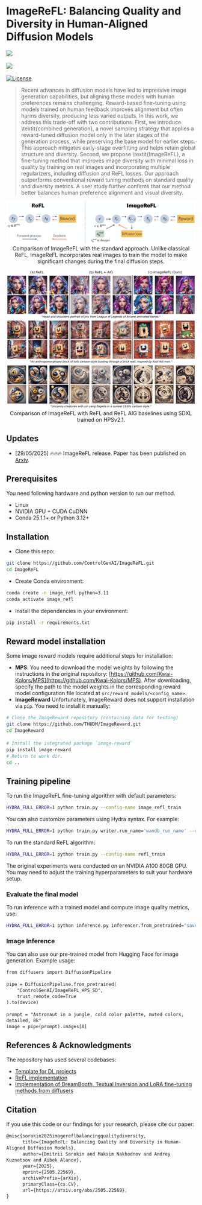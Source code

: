 # ImageReFL: Balancing Quality and Diversity in Human-Aligned Diffusion Models

<a href="https://arxiv.org/abs/2505.22569"><img src="https://img.shields.io/badge/arXiv-2505.22569-b31b1b.svg" height=22.5></a>


<a href="https://huggingface.co/collections/ControlGenAI/imagerefl-683ed170b6af68d53af50b99">
  <img src="https://img.shields.io/badge/HuggingFace-ImageReFL_Models-yellow.svg" height="22.5">
</a>

[![License](https://img.shields.io/github/license/AIRI-Institute/al_toolbox)](./LICENSE)


> Recent advances in diffusion models have led to impressive image generation capabilities, but aligning these models with human preferences remains challenging. Reward-based fine-tuning using models trained on human feedback improves alignment but often harms diversity, producing less varied outputs. In this work, we address this trade-off with two contributions. First, we introduce \textit{combined generation}, a novel sampling strategy that applies a reward-tuned diffusion model only in the later stages of the generation process, while preserving the base model for earlier steps. This approach mitigates early-stage overfitting and helps retain global structure and diversity. Second, we propose \textit{ImageReFL}, a fine-tuning method that improves image diversity with minimal loss in quality by training on real images and incorporating multiple regularizers, including diffusion and ReFL losses. Our approach outperforms conventional reward tuning methods on standard quality and diversity metrics. A user study further confirms that our method better balances human preference alignment and visual diversity.

<p align="center">
  <img src="assets/algorithm.jpg" alt="Algorithm"/>
  <br>
Comparison of ImageReFL with the standard approach.
Unlike classical ReFL, ImageReFL incorporates real images to train the model to make significant changes during the final diffusion steps.
</p>

<p align="center">
  <img src="assets/hps_xl.jpg" alt="Algorithm"/>
  <br>
Comparison of ImageReFL with ReFL and ReFL AIG baselines using SDXL trained on
HPSv2.1.
</p>

## Updates

- [29/05/2025] 🔥🔥🔥 ImageReFL release. Paper has been published on [Arxiv](https://arxiv.org/abs/2505.22569).

## Prerequisites
You need following hardware and python version to run our method.
- Linux
- NVIDIA GPU + CUDA CuDNN
- Conda 25.1.1+ or Python 3.12+

## Installation

* Clone this repo:
```bash
git clone https://github.com/ControlGenAI/ImageReFL.git
cd ImageReFL
```

* Create Conda environment:
```bash
conda create -n image_refl python=3.11
conda activate image_refl
```

* Install the dependencies in your environment:
```bash
pip install -r requirements.txt
```



## Reward model installation
Some image reward models require additional steps for installation:

* **MPS**:
You need to download the model weights by following the instructions in the original repository: [https://github.com/Kwai-Kolors/MPS](https://github.com/Kwai-Kolors/MPS).
After downloading, specify the path to the model weights in the corresponding reward model configuration file located at `src/reward_models/<config_name>`.
* **ImageReward**
Unfortunately, ImageReward does not support installation via `pip`. You need to install it manually:
```bash
# Clone the ImageReward repository (containing data for testing)
git clone https://github.com/THUDM/ImageReward.git
cd ImageReward

# Install the integrated package `image-reward`
pip install image-reward
# Return to work dir.
cd ..
```

## Training pipeline
To run the ImageReFL fine-tuning algorithm with default parameters:
```bash
HYDRA_FULL_ERROR=1 python train.py --config-name image_refl_train
```

You can also customize parameters using Hydra syntax. For example:
```bash
HYDRA_FULL_ERROR=1 python train.py writer.run_name='wandb_run_name' --config-name image_refl_train
```

To run the standard ReFL algorithm:

```bash
HYDRA_FULL_ERROR=1 python train.py --config-name refl_train
```

The original experiments were conducted on an NVIDIA A100 80GB GPU.
You may need to adjust the training hyperparameters to suit your hardware setup.

### Evaluate the final model

To run inference with a trained model and compute image quality metrics, use:

```bash
HYDRA_FULL_ERROR=1 python inference.py inferencer.from_pretrained="saved/<your_train_run_name>/checkpoint-epoch20.pth"
```

### Image Inference

You can also use our pre-trained model from Hugging Face for image generation. Example usage:

```
from diffusers import DiffusionPipeline

pipe = DiffusionPipeline.from_pretrained(
    "ControlGenAI/ImageReFL_HPS_SD",
    trust_remote_code=True
).to(device)

prompt = "Astronaut in a jungle, cold color palette, muted colors, detailed, 8k"
image = pipe(prompt).images[0]
```

## References & Acknowledgments

The repository has used several codebases:
* [Template for DL projects](https://github.com/Blinorot/pytorch_project_template)
* [ReFL implementation](https://github.com/THUDM/ImageReward)
* [Implementation of DreamBooth, Textual Inversion and LoRA fine-tuning methods from diffusers](https://github.com/huggingface/diffusers)

## Citation

If you use this code or our findings for your research, please cite our paper:
```
@misc{sorokin2025imagereflbalancingqualitydiversity,
      title={ImageReFL: Balancing Quality and Diversity in Human-Aligned Diffusion Models},
      author={Dmitrii Sorokin and Maksim Nakhodnov and Andrey Kuznetsov and Aibek Alanov},
      year={2025},
      eprint={2505.22569},
      archivePrefix={arXiv},
      primaryClass={cs.CV},
      url={https://arxiv.org/abs/2505.22569},
}
```
